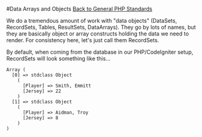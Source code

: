 #Data Arrays and Objects
[Back to General PHP Standards](https://github.com/gregorylmartin/Meraki-Digital-Standards/tree/master/php)

We do a tremendous amount of work with "data objects" (DataSets, RecordSets, Tables, ResultSets, DataArrays).  They go by lots of names, but they are basically object or array constructs holding the data we need to render.  For consistency here, let's just call them RecordSets.

By default, when coming from the database in our PHP/CodeIgniter setup, RecordSets will look something like this...

```
Array (
  [0] => stdclass Object
    (
      [Player] => Smith, Emmitt
      [Jersey] => 22
    )
  [1] => stdclass Object
    (
      [Player] => Aidman, Troy
      [Jersey] => 8
    )
)
```
